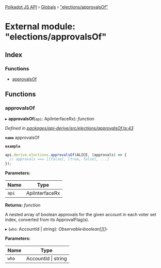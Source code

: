[Polkadot JS API](../README.md) › [Globals](../globals.md) › ["elections/approvalsOf"](_elections_approvalsof_.md)

# External module: "elections/approvalsOf"

## Index

### Functions

* [approvalsOf](_elections_approvalsof_.md#approvalsof)

## Functions

###  approvalsOf

▸ **approvalsOf**(`api`: ApiInterfaceRx): *function*

*Defined in [packages/api-derive/src/elections/approvalsOf.ts:43](https://github.com/polkadot-js/api/blob/01a4d6b4a/packages/api-derive/src/elections/approvalsOf.ts#L43)*

**`name`** approvalsOf

**`example`** 
<BR>

```javascript
api.derive.elections.approvalsOf(ALICE, (approvals) => {
  // approvals === [[false], [true, false], ...]
});
```

**Parameters:**

Name | Type |
------ | ------ |
`api` | ApiInterfaceRx |

**Returns:** *function*

A nested array of boolean approvals for the given account in each voter set index, converted from its ApprovalFlag(s).

▸ (`who`: AccountId | string): *Observable‹boolean[][]›*

**Parameters:**

Name | Type |
------ | ------ |
`who` | AccountId &#124; string |
